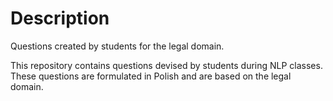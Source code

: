 # Description

Questions created by students for the legal domain.

This repository contains questions devised by students during NLP classes.
These questions are formulated in Polish and are based on the legal domain.
